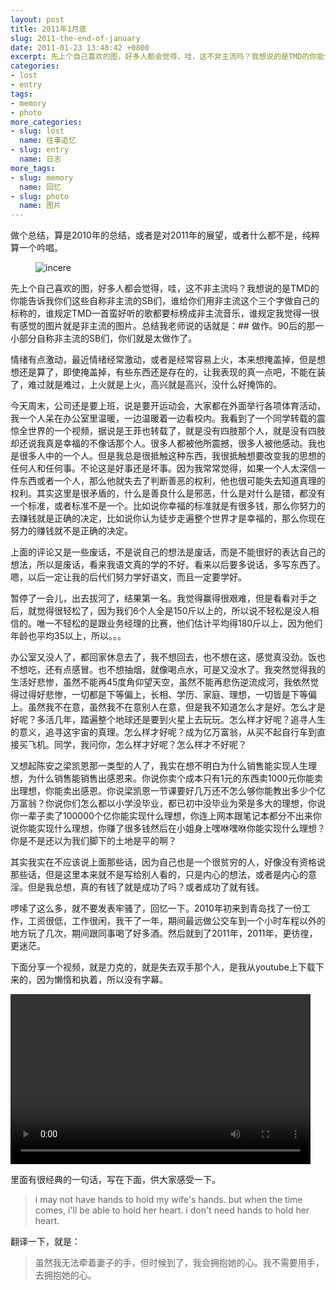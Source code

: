 ```yaml
---
layout: post
title: 2011年1月底
slug: 2011-the-end-of-january
date: 2011-01-23 13:48:42 +0800
excerpt: 先上个自己喜欢的图，好多人都会觉得，哇，这不非主流吗？我想说的是TMD的你能告诉我你们这些自称非主流的SB们，谁给你们用非主流这个三个字做自己的标称的，谁规定TMD一首蛮好听的歌都要标榜成非主流音乐，谁规定我觉得一很有感觉的图片就是非主流的图片。总结我老师说的话就是：做作。90后的那一小部分自称非主流的SB们，你们就是太做作了。
categories:
- lost
- entry
tags:
- memory
- photo
more_categories:
- slug: lost
  name: 往事追忆
- slug: entry
  name: 日志
more_tags:
- slug: memory
  name: 回忆
- slug: photo
  name: 图片
---
```


做个总结，算是2010年的总结，或者是对2011年的展望，或者什么都不是，纯粹算一个吟唱。

<figure>
	<img src="{{ site.path.uploads }}2011/01/23/2011-the-end-of-january/incere.jpg" alt="incere" />
</figure>


先上个自己喜欢的图，好多人都会觉得，哇，这不非主流吗？我想说的是TMD的你能告诉我你们这些自称非主流的SB们，谁给你们用非主流这个三个字做自己的标称的，谁规定TMD一首蛮好听的歌都要标榜成非主流音乐，谁规定我觉得一很有感觉的图片就是非主流的图片。总结我老师说的话就是：## 做作。90后的那一小部分自称非主流的SB们，你们就是太做作了。

情绪有点激动，最近情绪经常激动，或者是经常容易上火，本来想掩盖掉，但是想想还是算了，即使掩盖掉，有些东西还是存在的，让我表现的真一点吧，不能在装了，难过就是难过，上火就是上火，高兴就是高兴，没什么好掩饰的。

今天周末，公司还是要上班，说是要开运动会，大家都在外面举行各项体育活动，我一个人呆在办公室里温暖，一边温暖着一边看校内。我看到了一个同学转载的震惊全世界的一个视频，据说是王菲也转载了，就是没有四肢那个人，就是没有四肢却还说我真是幸福的不像话那个人。很多人都被他所震撼，很多人被他感动。我也是很多人中的一个人。但是我总是很抵触这种东西，我很抵触想要改变我的思想的任何人和任何事。不论这是好事还是坏事。因为我常常觉得，如果一个人太深信一件东西或者一个人，那么他就失去了判断善恶的权利，他也很可能失去知道真理的权利。其实这里是很矛盾的，什么是善良什么是邪恶，什么是对什么是错，都没有一个标准，或者标准不是一个。比如说你幸福的标准就是有很多钱，那么你努力的去赚钱就是正确的决定，比如说你认为徒步走遍整个世界才是幸福的，那么你现在努力的赚钱就不是正确的决定。

上面的评论又是一些废话，不是说自己的想法是废话，而是不能很好的表达自己的想法，所以是废话，看来我语文真的学的不好。看来以后要多说话，多写东西了。嗯，以后一定让我的后代们努力学好语文，而且一定要学好。

暂停了一会儿，出去拔河了，结果第一名。我觉得赢得很艰难，但是看看对手之后，就觉得很轻松了，因为我们6个人全是150斤以上的，所以说不轻松是没人相信的。唯一不轻松的是跟业务经理的比赛，他们估计平均得180斤以上，因为他们年龄也平均35以上，所以。。。

办公室又没人了，都回家休息去了，我不想回去，也不想在这，感觉真没劲。饭也不想吃，还有点感冒。也不想抽烟，就像喝点水，可是又没水了。我突然觉得我的生活好悲惨，虽然不能再45度角仰望天空，虽然不能再悲伤逆流成河，我依然觉得过得好悲惨，一切都是下等偏上，长相、学历、家庭、理想，一切皆是下等偏上。虽然我不在意，虽然我不在意别人在意，但是我不知道怎么才是好。怎么才是好呢？多活几年，踏遍整个地球还是要到火星上去玩玩。怎么样才好呢？追寻人生的意义，追寻这宇宙的真理。怎么样才好呢？成为亿万富翁，从买不起自行车到直接买飞机。同学，我问你，怎么样才好呢？怎么样才不好呢？

又想起陈安之梁凯恩那一类型的人了，我实在想不明白为什么销售能实现人生理想，为什么销售能销售出感恩来。你说你卖个成本只有1元的东西卖1000元你能卖出理想，你能卖出感恩。你说梁凯恩一节课要好几万还不怎么够你能教出多少个亿万富翁？你说你们怎么都以小学没毕业，都已初中没毕业为荣是多大的理想，你说你一辈子卖了100000个亿你能实现什么理想，你连上网本跟笔记本都分不出来你说你能实现什么理想，你赚了很多钱然后在小姐身上嘿咻嘿咻你能实现什么理想？你是不是还以为我们脚下的土地是平的啊？

其实我实在不应该说上面那些话，因为自己也是一个很贫穷的人，好像没有资格说那些话，但是这里本来就不是写给别人看的，只是内心的想法，或者是内心的意淫。但是我总想，真的有钱了就是成功了吗？或者成功了就有钱。

啰嗦了这么多，就不要发表牢骚了，回忆一下。2010年初来到青岛找了一份工作，工资很低，工作很闲，我干了一年，期间最远做公交车到一个小时车程以外的地方玩了几次，期间跟同事喝了好多酒。然后就到了2011年，2011年，更彷徨，更迷茫。

下面分享一个视频，就是力克的，就是失去双手那个人，是我从youtube上下载下来的，因为懒惰和执着，所以没有字幕。

<video width="480" height="272" controls="controls">
	<source src="{{ site.path.uploads }}2011/01/23/2011-the-end-of-january/nick.webm" type="video/webm" />
	<source src="{{ site.path.uploads }}2011/01/23/2011-the-end-of-january/nick.mp4" type="video/mp4" />
	Your browser does not support the video tag.
</video>

里面有很经典的一句话，写在下面，供大家感受一下。

> i may not have hands to hold my wife's hands. but when the time comes, i'll be able to hold her heart. i don't need hands to hold her heart.

翻译一下，就是：

> 虽然我无法牵着妻子的手，但时候到了，我会拥抱她的心。我不需要用手，去拥抱她的心。

